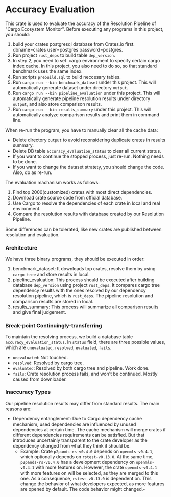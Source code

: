 # Accuracy Evaluation

This crate is used to evaluate the accuracy of the Resolution Pipeline of "Cargo Ecosystem Monitor". Before executing any programs in this project, you should:

1. build your crates postgresql database from Crates.io first. dbname=crates user=postgres password=postgres.
2. Run project `rust_deps` to build table `dep_version`.
3. In step 2, you need to set .cargo environment to specify certain cargo index cache. In this project, you also need to do so, so that standard benchmark uses the same index.
4. Run scripts `prebuild.sql` to build neccesary tables. 
5. Run `cargo run --bin benchmark_dataset` under this project. This will automatically generate dataset under directory `output`.
6. Run `cargo run --bin pipeline_evaluation` under this project. This will automatically generate pipeline resolution results under directory `output`, and also store comparison results.
7. Run `cargo run --bin results_summary` under this project. This will automatically analyze comparison results and print them in command line.

When re-run the program, you have to manually clear all the cache data:
- Delete directory `output` to avoid reconsidering duplicate crates in results summary.
- Delete DB table `accuracy_evaluation_status` to clear all current status.
- If you want to continue the stopped process, just re-run. Nothing needs to be done.
- If you want to change the dataset stratety, you should change the code. Also, do as re-run.

The evaluation machanism works as follows:

1. Find top 2000(customized) crates with most direct dependencies.
2. Download crate source code from official database.
3. Use Cargo to resolve the dependencies of each crate in local and real environment.
4. Compare the resolution results with database created by our Resolution Pipeline.

Some differences can be tolerated, like new crates are published between resolution and evaluation.

### Architecture

We have three binary programs, they should be executed in order:

1. benchmark_dataset: It downloads top crates, resolve them by using `cargo tree` and store results in local.
2. pipeline_evaluation: This process should be executed after building database `dep_version` using project `rust_deps`. It compares cargo tree dependency results with the ones resolved by our dependency resolution pipeline, which is `rust_deps`. The pipeline resolution and comparison results are stored in local. 
3. results_summary: This process will summarize all comparison results and give final judgement.


### Break-point Continuingly-transferring

To maintain the resolving process, we build a database table `accuracy_evaluation_status`. In `status` field, there are three possible values, which are `unevaluated`, `resolved`, `evaluated`, `fails`.

- `unevaluated`: Not touched.
- `resolved`: Resolved by cargo tree.
- `evaluated`: Resolved by both cargo tree and pipeline. Work done.
- `fails`: Crate resolution process fails, and won't be continued. Mostly caused from downloader. 


### Inaccuracy Types

Our pipeline resolution results may differ from standard results. The main reasons are:

- Dependency entanglement: Due to Cargo dependency cache mechanism, used dependencies are influenced by unused dependencies at certain time. The cache mechanism will merge crates if different dependencies requirements can be satisfied. But that introduces uncertainly transparent to the crate developer as the dependency changed from what they think it should be.
  - Example: Crate `p2pands-rs-v0.4.0` depends on `openmls-v0.4.1`, which optionally depends on `rstest-v0.13.0`. At the same time, `p2pands-rs-v0.4.0` has a development dependency on `openmls-v0.4.1` with more features on. However, the crate `openmls-v0.4.1`  with more features on will be selected, as they are merged to this one. As a consequence, `rstest-v0.13.0` is dependent on. This change the behavior of what developers expected, as more features are opened by default. The code behavior might changed.-